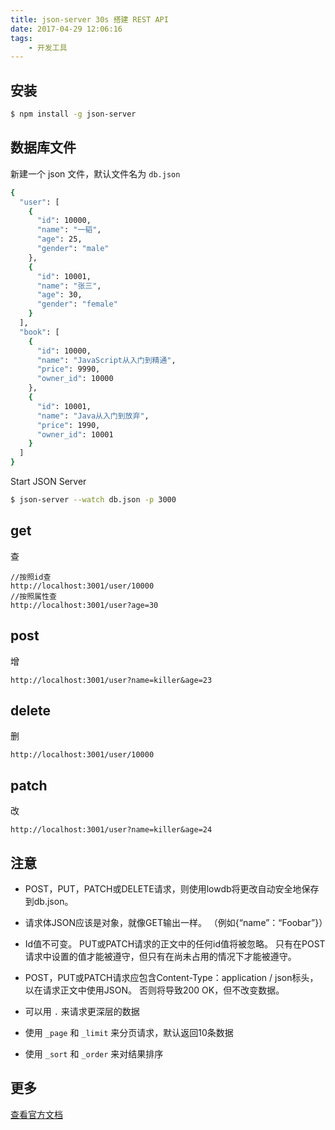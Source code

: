 ```yaml
---
title: json-server 30s 搭建 REST API
date: 2017-04-29 12:06:16
tags: 
    - 开发工具
---
```


## 安装
```bash
$ npm install -g json-server
```

## 数据库文件

新建一个 json 文件，默认文件名为 `db.json`
```bash
{
  "user": [
    {
      "id": 10000,
      "name": "一韬",
      "age": 25,
      "gender": "male"
    },
    {
      "id": 10001,
      "name": "张三",
      "age": 30,
      "gender": "female"
    }
  ],
  "book": [
    {
      "id": 10000,
      "name": "JavaScript从入门到精通",
      "price": 9990,
      "owner_id": 10000
    },
    {
      "id": 10001,
      "name": "Java从入门到放弃",
      "price": 1990,
      "owner_id": 10001
    }
  ]
}
```

Start JSON Server

```bash
$ json-server --watch db.json -p 3000
```


## get
查
```
//按照id查
http://localhost:3001/user/10000
//按照属性查
http://localhost:3001/user?age=30
```

## post
增
```
http://localhost:3001/user?name=killer&age=23
```

## delete
删
```
http://localhost:3001/user/10000
```
## patch
改
```
http://localhost:3001/user?name=killer&age=24
```
## 注意

* POST，PUT，PATCH或DELETE请求，则使用lowdb将更改自动安全地保存到db.json。

* 请求体JSON应该是对象，就像GET输出一样。 （例如{“name”：“Foobar”}）

* Id值不可变。 PUT或PATCH请求的正文中的任何id值将被忽略。 只有在POST请求中设置的值才能被遵守，但只有在尚未占用的情况下才能被遵守。

* POST，PUT或PATCH请求应包含Content-Type：application / json标头，以在请求正文中使用JSON。 否则将导致200 OK，但不改变数据。

* 可以用 `.` 来请求更深层的数据

* 使用 `_page` 和 `_limit` 来分页请求，默认返回10条数据

* 使用 `_sort` 和 `_order` 来对结果排序

## 更多

[查看官方文档](https://github.com/typicode/json-server)